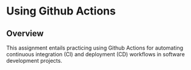 # Using Github Actions

## Overview
This assignment entails practicing using Github Actions for automating continuous integration
(CI) and deployment (CD) workflows in software development projects.